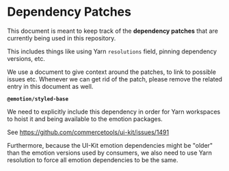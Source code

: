 # Dependency Patches

This document is meant to keep track of the **dependency patches** that are currently being used in this repository.

This includes things like using Yarn `resolutions` field, pinning dependency versions, etc.

We use a document to give context around the patches, to link to possible issues etc. Whenever we can get rid of the patch, please remove the related entry in this document as well.

**`@emotion/styled-base`**

We need to explicitly include this dependency in order for Yarn workspaces to hoist it and being available to the emotion packages.

See https://github.com/commercetools/ui-kit/issues/1491

Furthermore, because the UI-Kit emotion dependencies might be "older" than the emotion versions used by consumers, we also need to use Yarn resolution to force all emotion dependencies to be the same.
